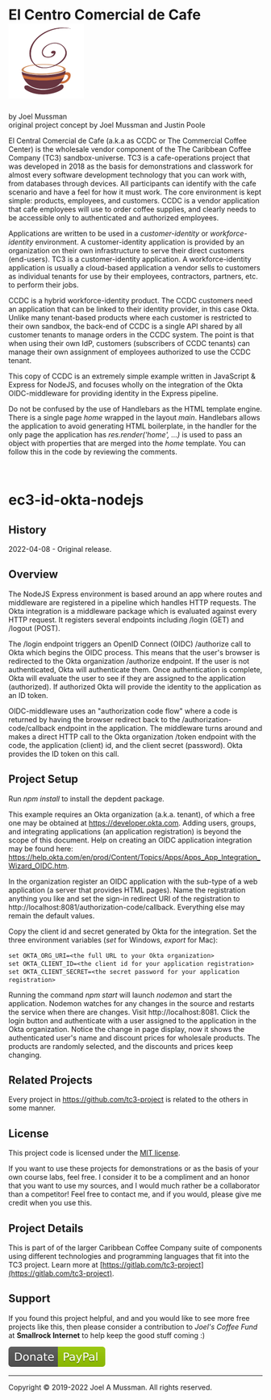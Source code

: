 # El Centro Comercial de Cafe ![](./.common/logo.png?raw=true)
by Joel Mussman<br/>
original project concept by Joel Mussman and Justin Poole 

El Central Comercial de Cafe (a.k.a as CCDC or The Commercial Coffee Center) is the wholesale vendor
component of the The Caribbean Coffee Company (TC3) sandbox-universe.
TC3 is a cafe-operations project that was developed in 2018 as the basis for demonstrations
and classwork for almost every software development technology that you can work with, from databases through devices.
All participants can identify with the cafe scenario and have a feel for how it must work.
The core environment is kept simple: products, employees, and customers.
CCDC is a vendor application that cafe employees will use to order coffee supplies, and clearly needs to
be accessible only to authenticated and authorized employees.

Applications are written to be used in a *customer-identity* or *workforce-identity* environment.
A customer-identity application is provided by an organization on their own infrastructure
to serve their direct customers (end-users).
TC3 is a customer-identity application.
A workforce-identity application is usually a cloud-based application a vendor sells to customers as individual
tenants for use by their employees, contractors, partners, etc. to perform their jobs.

CCDC is a hybrid workforce-identity product.
The CCDC customers need an application that can be linked to their identity provider, in this case Okta.
Unlike many tenant-based products where each customer is restricted to their own sandbox,
the back-end of CCDC is a single API shared by all customer tenants to manage orders in the CCDC system.
The point is that when using their own IdP, customers (subscribers of CCDC tenants) can manage their own assignment
of employees authorized to use the CCDC tenant.

This copy of CCDC is an extremely simple example written in JavaScript & Express for NodeJS, and focuses
wholly on the integration of the Okta OIDC-middleware for providing identity in the Express pipeline.

Do not be confused by the use of Handlebars as the HTML template engine.
There is a single page *home* wrapped in the layout *main*.
Handlebars allows the application to avoid generating HTML boilerplate, in the handler for the
only page the application has *res.render('home', ...)* is used to pass an object with properties
that are merged into the *home* template.
You can follow this in the code by reviewing the comments.

<br>

# ec3-id-okta-nodejs

## History

2022-04-08 - Original release.<br>

## Overview

The NodeJS Express environment is based around an app where routes and middleware are registered in
a pipeline which handles HTTP requests.
The Okta integration is a middleware package which is evaluated against every HTTP request.
It registers several endpoints including /login (GET) and /logout (POST).

The /login endpoint triggers an OpenID Connect (OIDC) /authorize call to Okta which begins the OIDC process.
This means that the user's browser is redirected to the Okta organization /authorize endpoint.
If the user is not authenticated, Okta will authenticate them.
Once authentication is complete, Okta will evaluate the user to see if they are assigned to
the application (authorized).
If authorized Okta will provide the identity to the application as an ID token.

OIDC-middleware uses an "authorization code flow" where a code is returned by having the browser
redirect back to the /authorization-code/callback endpoint in the application.
The middleware turns around and makes a direct HTTP call to the Okta organization /token endpoint
with the code, the application (client) id, and the client secret (password).
Okta provides the ID token on this call. 


## Project Setup

Run *npm install* to install the depdent package.

This example requires an Okta organization (a.k.a. tenant), of which a free one may be obtained at https://developer.okta.com.
Adding users, groups, and integrating applications (an application registration) is beyond the scope of this document.
Help on creating an OIDC application integration may be found here: https://help.okta.com/en/prod/Content/Topics/Apps/Apps_App_Integration_Wizard_OIDC.htm.

In the organization register an OIDC application with the sub-type of a web application (a server that provides HTML pages).
Name the registration anything you like and set the sign-in redirect URI of the registration to http://localhost:8081/authorization-code/callback.
Everything else may remain the default values.

Copy the client id and secret generated by Okta for the integration.
Set the three environment variables (*set* for Windows, *export* for Mac):

```
set OKTA_ORG_URI=<the full URL to your Okta organization>
set OKTA_CLIENT_ID=<the client id for your application registration>
set OKTA_CLIENT_SECRET=<the secret password for your application registration>
```

Running the command *npm start* will launch *nodemon* and start the application.
Nodemon watches for any changes in the source and restarts the service when there are changes.
Visit http://localhost:8081.
Click the login button and authenticate with a user assigned to the application in the Okta organization.
Notice the change in page display, now it shows the authenticated user's name and discount prices for wholesale products.
The products are randomly selected, and the discounts and prices keep changing.

## Related Projects

Every project in https://github.com/tc3-project is related to the others in some manner.

## License

This project code is licensed under the [MIT license](./.common/LICENSE.md).

If you want to use these projects for demonstrations or as the basis of your own course labs, feel free.
I consider it to be a compliment and an honor that you want to use my sources, and I would much rather be
a collaborator than a competitor!
Feel free to contact me, and if you would, please give me credit when you use this.

## Project Details

This is part of of the larger Caribbean Coffee Company suite of components using different technologies and programming languages that fit into the TC3 project.
Learn more at [https://gitlab.com/tc3-project](https://gitlab.com/tc3-project).

## Support

If you found this project helpful, and and you would like to see more free projects like this,
then please consider
a contribution to *Joel's Coffee Fund* at **Smallrock Internet** to help keep the good stuff coming :)<br />

[![Donate](./.common/Donate-Paypal.svg)](https://www.paypal.com/cgi-bin/webscr?cmd=_s-xclick&hosted_button_id=XPUGVGZZ8RUAA)

<hr>
Copyright © 2019-2022 Joel A Mussman. All rights reserved.